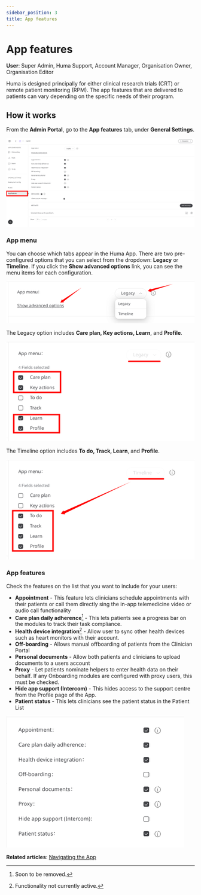 ```yaml
---
sidebar_position: 3
title: App features 
---
```

# App features
**User**: Super Admin, Huma Support, Account Manager, Organisation Owner, Organisation Editor

Huma is designed principally for either clinical research trials (CRT) or remote patient monitoring (RPM). The app features that are delivered to patients can vary depending on the specific needs of their program. 
## How it works​
From the **Admin Portal**, go to the **App features** tab, under **General Settings**.

![image](./assets/AppFeatures01.png)

### App menu
You can choose which tabs appear in the Huma App. There are two pre-configured options that you can select from the dropdown: **Legacy** or **Timeline**. If you click the **Show advanced options** link, you can see the menu items for each configuration. 

![image](./assets/AppFeatures02.png)

The Legacy option includes **Care plan, Key actions, Learn**, and **Profile**.

![image](./assets/AppFeatures03.png)

The Timeline option includes **To do, Track, Learn**, and **Profile**.

![image](./assets/AppFeatures04.png)

### App features
Check the features on the list that you want to include for your users:
- **Appointment** - This feature lets clinicians schedule appointments with their patients or call them directly sing the in-app telemedicine video or audio call functionality
- **Care plan daily adherence**[^1] - This lets patients see a progress bar on the modules to track their task compliance.
- **Health device integration**[^2] - Allow user to sync other health devices such as heart monitors with their account.
- **Off-boarding** - Allows manual offboarding of patients from the Clinician Portal 
- **Personal documents** - Allow both patients and clinicians to upload documents to a users account 
- **Proxy** - Let patients nominate helpers to enter health data on their behalf. If any Onboarding modules are configured with proxy users, this must be checked.
- **Hide app support (Intercom)** - This hides access to the support centre from the Profile page of the App.  
- **Patient status** - This lets clinicians see the patient status in the Patient List

![image](./assets/AppFeatures05.png)

[^1]: Soon to be removed.
[^2]: Functionality not currently active.

**Related articles**: [Navigating the App](data-collection/huma-app/getting-started/navigating-the-app.md)
